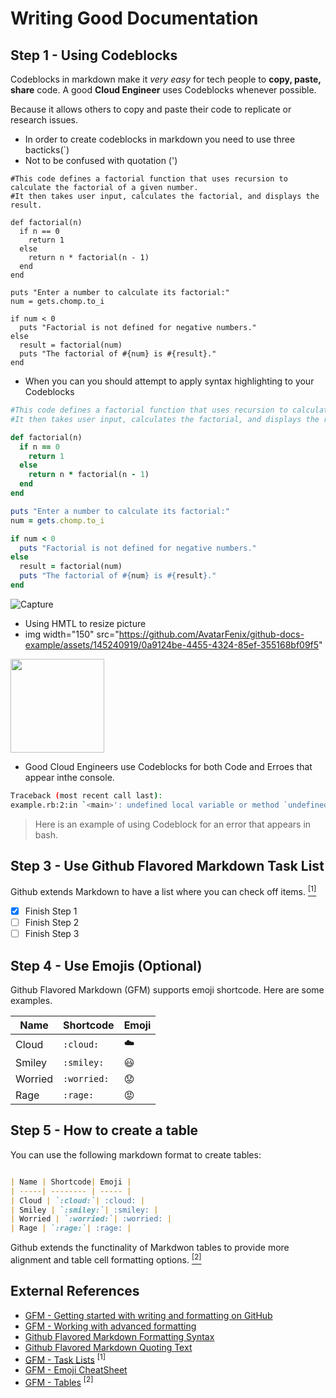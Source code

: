 # Writing Good Documentation

## Step 1 - Using Codeblocks

Codeblocks in markdown make it *very easy* for tech people to **copy, paste, share** code.
A good __Cloud Engineer__ uses Codeblocks whenever possible.

Because it allows others to copy and paste their code to replicate or research issues.

- In order to create codeblocks in markdown you need to use three bacticks(`)
- Not to be confused with quotation (')

```
#This code defines a factorial function that uses recursion to calculate the factorial of a given number.
#It then takes user input, calculates the factorial, and displays the result.

def factorial(n)
  if n == 0
    return 1
  else
    return n * factorial(n - 1)
  end
end

puts "Enter a number to calculate its factorial:"
num = gets.chomp.to_i

if num < 0
  puts "Factorial is not defined for negative numbers."
else
  result = factorial(num)
  puts "The factorial of #{num} is #{result}."
end

```

- When you can you should attempt to apply syntax highlighting to your Codeblocks

```ruby
#This code defines a factorial function that uses recursion to calculate the factorial of a given number.
#It then takes user input, calculates the factorial, and displays the result.

def factorial(n)
  if n == 0
    return 1
  else
    return n * factorial(n - 1)
  end
end

puts "Enter a number to calculate its factorial:"
num = gets.chomp.to_i

if num < 0
  puts "Factorial is not defined for negative numbers."
else
  result = factorial(num)
  puts "The factorial of #{num} is #{result}."
end

```
![Capture](https://github.com/AvatarFenix/github-docs-example/assets/145240919/0a9124be-4455-4324-85ef-355168bf09f5)

- Using HMTL to resize picture
- img width="150" src="https://github.com/AvatarFenix/github-docs-example/assets/145240919/0a9124be-4455-4324-85ef-355168bf09f5" 
<img width="150" src="https://github.com/AvatarFenix/github-docs-example/assets/145240919/0a9124be-4455-4324-85ef-355168bf09f5" />

- Good Cloud Engineers use Codeblocks for both Code and Erroes that appear inthe console.

```bash
Traceback (most recent call last):
example.rb:2:in `<main>': undefined local variable or method `undefined_variable' for main:Object (NameError)
```
> Here is an example of using Codeblock for an error that appears in bash.

## Step 3 - Use Github Flavored Markdown Task List

Github extends Markdown to have a list where you can check off items. [<sup>[1]</sup>](#external-references)

- [x] Finish Step 1
- [ ] Finish Step 2
- [ ] Finish Step 3

## Step 4 - Use Emojis (Optional)

Github Flavored Markdown (GFM) supports emoji shortcode.
Here are some examples.

| Name | Shortcode| Emoji |
| -----| -------- | ----- |
| Cloud | `:cloud:`| :cloud: |
| Smiley | `:smiley:`| :smiley: |
| Worried | `:worried:`| :worried: |
| Rage | `:rage:`| :rage: |

## Step 5 - How to create a table

You can use the following markdown format to create tables:

```markdown

| Name | Shortcode| Emoji |
| -----| -------- | ----- |
| Cloud | `:cloud:`| :cloud: |
| Smiley | `:smiley:`| :smiley: |
| Worried | `:worried:`| :worried: |
| Rage | `:rage:`| :rage: |

```

Github extends the functinality of Markdwon tables to provide more alignment and table cell formatting options. [<sup>[2]</sup>](#external-references)

## External References

- [GFM - Getting started with writing and formatting on GitHub](https://docs.github.com/en/get-started/writing-on-github/getting-started-with-writing-and-formatting-on-github)
- [GFM - Working with advanced formatting](https://docs.github.com/en/get-started/writing-on-github/working-with-advanced-formatting)
- [Github Flavored Markdown Formatting Syntax](https://docs.github.com/en/get-started/writing-on-github/getting-started-with-writing-and-formatting-on-github/basic-writing-and-formatting-syntax)
- [Github Flavored Markdown Quoting Text](https://docs.github.com/en/get-started/writing-on-github/getting-started-with-writing-and-formatting-on-github/basic-writing-and-formatting-syntax#quoting-text)
- [GFM - Task Lists](https://docs.github.com/en/get-started/writing-on-github/getting-started-with-writing-and-formatting-on-github/basic-writing-and-formatting-syntax#task-lists) <sup>[1]</sup>
- [GFM - Emoji CheatSheet](https://github.com/ikatyang/emoji-cheat-sheet)
- [GFM - Tables](https://docs.github.com/en/get-started/writing-on-github/working-with-advanced-formatting/organizing-information-with-tables) <sup>[2]</sup>
